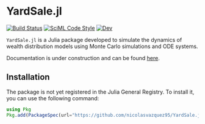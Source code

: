 # YardSale.jl

[![Build Status](https://github.com/nicolasvazquez95/YardSale.jl/actions/workflows/CI.yml/badge.svg?branch=master)](https://github.com/nicolasvazquez95/YardSale.jl/actions/workflows/CI.yml?query=branch%3Amaster) [![SciML Code Style](https://img.shields.io/static/v1?label=code%20style&message=SciML&color=9558b2&labelColor=389826)](https://github.com/SciML/SciMLStyle)
[![Dev](https://img.shields.io/badge/docs-dev-blue.svg)](https://nicolasvazquez95.github.io/YardSale.jl/dev)


`YardSale.jl` is a Julia package developed to simulate the dynamics of wealth distribution models using Monte Carlo simulations and ODE systems.

Documentation is under construction and can be found [here](https://nicolasvazquez95.github.io/YardSale.jl/dev).

## Installation

The package is not yet registered in the Julia General Registry. To install it, you can use the following command:

```julia
using Pkg
Pkg.add(PackageSpec(url="https://github.com/nicolasvazquez95/YardSale.jl"))
```
